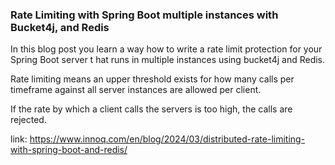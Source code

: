 ### Rate Limiting with Spring Boot multiple instances with Bucket4j, and Redis

In this blog post you learn a way how to write a rate limit protection for your Spring Boot server t
hat runs in multiple instances using bucket4j and Redis.

Rate limiting means an upper threshold exists for how many calls per timeframe against
all server instances are allowed per client.

If the rate by which a client calls the servers is too high, the calls are rejected.

link: https://www.innoq.com/en/blog/2024/03/distributed-rate-limiting-with-spring-boot-and-redis/